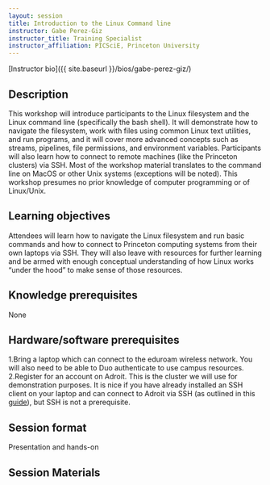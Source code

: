 ```yaml
---
layout: session
title: Introduction to the Linux Command line
instructor: Gabe Perez-Giz
instructor_title: Training Specialist
instructor_affiliation: PICSciE, Princeton University
---
```


[Instructor bio]({{ site.baseurl }}/bios/gabe-perez-giz/)


## Description
This workshop will introduce participants to the Linux filesystem and the Linux command line (specifically the bash shell). It will demonstrate how to navigate the filesystem, work with files using common Linux text utilities, and run programs, and it will cover more advanced concepts such as streams, pipelines, file permissions, and environment variables. Participants will also learn how to connect to remote machines (like the Princeton clusters) via SSH. Most of the workshop material translates to the command line on MacOS or other Unix systems (exceptions will be noted). This workshop presumes no prior knowledge of computer programming or of Linux/Unix.

## Learning objectives
Attendees will learn how to navigate the Linux filesystem and run basic commands and how to connect to Princeton computing systems from their own laptops via SSH. They will also leave with resources for further learning and be armed with enough conceptual understanding of how Linux works “under the hood” to make sense of those resources.

## Knowledge prerequisites
None

## Hardware/software prerequisites
1.Bring a laptop which can connect to the eduroam wireless network. You will also need to be able to Duo authenticate to use campus resources.
2.Register for an account on Adroit. This is the cluster we will use for demonstration purposes. It is nice if you have already installed an SSH client on your laptop and can connect to Adroit via SSH (as outlined in this [guide](https://researchcomputing.princeton.edu/education/training/hardware-and-software-requirements-picscie-workshops)), but SSH is not a prerequisite.

## Session format
Presentation and hands-on


## Session Materials ##
<!--
All presentation materials are [here](https://princetonuniversity.github.io/hpc_beginning_workshop/).
-->

